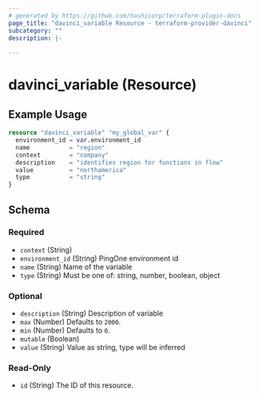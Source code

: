 ```yaml
---
# generated by https://github.com/hashicorp/terraform-plugin-docs
page_title: "davinci_variable Resource - terraform-provider-davinci"
subcategory: ""
description: |-
  
---
```


# davinci_variable (Resource)



## Example Usage

```terraform
resource "davinci_variable" "my_global_var" {
  environment_id = var.environment_id
  name           = "region"
  context        = "company"
  description    = "identifies region for functions in flow"
  value          = "northamerica"
  type           = "string"
}
```

<!-- schema generated by tfplugindocs -->
## Schema

### Required

- `context` (String)
- `environment_id` (String) PingOne environment id
- `name` (String) Name of the variable
- `type` (String) Must be one of: string, number, boolean, object

### Optional

- `description` (String) Description of variable
- `max` (Number) Defaults to `2000`.
- `min` (Number) Defaults to `0`.
- `mutable` (Boolean)
- `value` (String) Value as string, type will be inferred

### Read-Only

- `id` (String) The ID of this resource.


